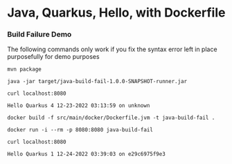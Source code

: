 # Java, Quarkus, Hello, with Dockerfile

### Build Failure Demo

The following commands only work if you fix the syntax error left in place purposefully for demo purposes

```
mvn package

java -jar target/java-build-fail-1.0.0-SNAPSHOT-runner.jar

curl localhost:8080

Hello Quarkus 4 12-23-2022 03:13:59 on unknown
```

```
docker build -f src/main/docker/Dockerfile.jvm -t java-build-fail .

docker run -i --rm -p 8080:8080 java-build-fail

curl localhost:8080

Hello Quarkus 1 12-24-2022 03:39:03 on e29c6975f9e3
```